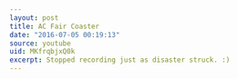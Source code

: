 ```yaml
---
layout: post
title: AC Fair Coaster
date: "2016-07-05 00:19:13"
source: youtube
uid: MKfrqbjxQ0k
excerpt: Stopped recording just as disaster struck. :)
---
```

